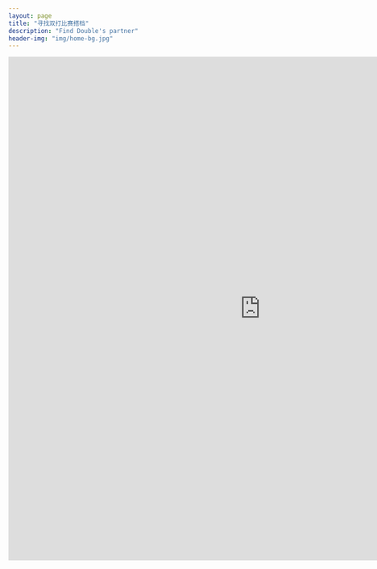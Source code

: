 ```yaml
---
layout: page
title: "寻找双打比赛搭档"
description: "Find Double's partner"
header-img: "img/home-bg.jpg"
---
```


<style>
@media (max-width: 767px) {
    iframe {
        max-width: calc(100vw + 40px) !important;
        margin: -11px -25px;}
    .iframe-wrapper {
        width:100vw;
        overflow: hidden;
        margin: 0 -15px;}
/* you might not the margin property on the wrapper (or you might need to change it to suit your needs); in my case it's used to align the wrapper with the edge of the screen as my site has 15px padding, which isn't needed here because the form already has it's own padding   */
}
</style>

<div class="iframe-wrapper text-center">
    <iframe src="https://docs.google.com/spreadsheets/d/1X7fsELy0tnUz_dLS-XWJeXi5szskK6QFLVJSfG9kEko/pubhtml?gid=304554789&amp;single=true&amp;widget=true&amp;headers=false" width="1000" height="1000" frameborder="0" marginheight="0" marginwidth="0"></iframe>


</div>
